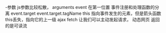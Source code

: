 -参数 js参数比较松散， arguments
event 在第一位置 事件注册和处理函数的分离
event.target  event.target.tagName
this  指向事件发生的元素，但是箭头函数this丢失，指向它的上一级
ajax fetch 让我们可以主动发起请求，  动态网页
返回的是可读流